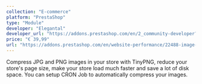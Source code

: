 ```yaml
---
collection: "E-commerce"
platform: "PrestaShop"
type: "Module"
developer: "Elegantal"
developer_url: "https://addons.prestashop.com/en/2_community-developer?contributor=581692"
price: "€ 39,99"
url: "https://addons.prestashop.com/en/website-performance/22488-image-compressor-with-tinypng.html"
---
```


Compress JPG and PNG images in your store with TinyPNG, reduce your store's
page size, make your store load much faster and save a lot of disk space. You
can setup CRON Job to automatically compress your images.
